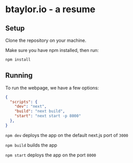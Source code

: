 # btaylor.io - a resume

## Setup

Clone the repository on your machine.

Make sure you have npm installed, then run:


```bash
npm install
```

## Running

To run the webpage, we have a few options:

```json
{
  "scripts": {
    "dev": "next",
    "build": "next build",
    "start": "next start -p 8000"
  },
}
```

`npm dev` deploys the app on the default next.js port of `3000`

`npm build` builds the app

`npm start` deploys the app on the port `8000`